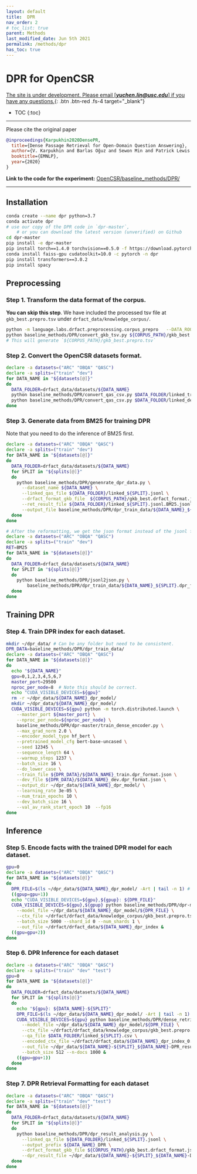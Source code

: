 ```yaml
---
layout: default
title:  DPR
nav_order: 2
# toc_list: true
parent: Methods
last_modified_date: Jun 5th 2021
permalink: /methods/dpr
has_toc: true
---
```


# DPR for OpenCSR
[The site is under development. Please email [***yuchen.lin@usc.edu***] if you have any questions.](){: .btn .btn-red .fs-4 target="_blank"}

- TOC
{:toc}

---

Please cite the original paper
```bib
@inproceedings{Karpukhin2020DensePR,
  title={Dense Passage Retrieval for Open-Domain Question Answering},
  author={V. Karpukhin and Barlas Oğuz and Sewon Min and Patrick Lewis and Ledell Yu Wu and Sergey Edunov and Danqi Chen and Wen-tau Yih},
  booktitle={EMNLP},
  year={2020}
}
```

**Link to the code for the experiment:** [OpenCSR/baseline_methods/DPR/](https://github.com/yuchenlin/OpenCSR/tree/main/baseline_methods/DPR)

---

## Installation

```bash
conda create --name dpr python=3.7
conda activate dpr
# use our copy of the DPR code in `dpr-master`, 
    # or you can download the latest version (unverified) on Github
cd dpr-master
pip install -e dpr-master
pip install torch==1.4.0 torchvision==0.5.0 -f https://download.pytorch.org/whl/cu100/torch_stable.html
conda install faiss-gpu cudatoolkit=10.0 -c pytorch -n dpr
pip install transformers==3.0.2
pip install spacy
```


## Preprocessing 

### Step 1. Transform the data format of the corpus.
**You can skip this step**. We have included the processed tsv file at `gkb_best.prepro.tsv` under `drfact_data/knowledge_corpus/`.
```bash
python -m language.labs.drfact.preprocessing.corpus_prepro   --DATA_ROOT drfact_data/knowledge_corpus   --CORPUS_PATH GenericsKB-Best.tsv   --OUTPUT_JSON_PATH gkb_best.prepro.jsonl
python baseline_methods/DPR/convert_gkb_tsv.py ${CORPUS_PATH}/gkb_best.prepro.jsonl
# This will generate `${CORPUS_PATH}/gkb_best.prepro.tsv`
```

### Step 2. Convert the OpenCSR datasets format.

```bash
declare -a datasets=("ARC" "OBQA" "QASC")
declare -a splits=("train" "dev")
for DATA_NAME in "${datasets[@]}"
do
  DATA_FOLDER=drfact_data/datasets/${DATA_NAME}
  python baseline_methods/DPR/convert_qas_csv.py $DATA_FOLDER/linked_train.jsonl no &
  python baseline_methods/DPR/convert_qas_csv.py $DATA_FOLDER/linked_dev.jsonl no &
done
```

### Step 3. Generate data from BM25 for training DPR
Note that you need to do the inference of BM25 first.

```bash
declare -a datasets=("ARC" "OBQA" "QASC")
declare -a splits=("train" "dev")
for DATA_NAME in "${datasets[@]}"
do
  DATA_FOLDER=drfact_data/datasets/${DATA_NAME}
  for SPLIT in "${splits[@]}"
  do
    python baseline_methods/DPR/genenrate_dpr_data.py \
      --dataset_name ${DATA_NAME} \
      --linked_qas_file ${DATA_FOLDER}/linked_${SPLIT}.jsonl \
      --drfact_format_gkb_file  ${CORPUS_PATH}/gkb_best.drfact_format.jsonl \
      --ret_result_file ${DATA_FOLDER}/linked_${SPLIT}.jsonl.BM25.jsonl \
      --output_file baseline_methods/DPR/dpr_train_data/${DATA_NAME}_${SPLIT}.dpr_format.jsonl &
  done
done

# After the reformatting, we get the json format instead of the jsonl format
declare -a datasets=("ARC" "OBQA" "QASC")
declare -a splits=("train" "dev")
RET=BM25
for DATA_NAME in "${datasets[@]}"
do
  DATA_FOLDER=drfact_data/datasets/${DATA_NAME}
  for SPLIT in "${splits[@]}"
  do
    python baseline_methods/DPR/jsonl2json.py \
        baseline_methods/DPR/dpr_train_data/${DATA_NAME}_${SPLIT}.dpr_format.jsonl &
  done
done 
```

## Training DPR

### Step 4. Train DPR index for each dataset.

```bash
mkdir ~/dpr_data/ # Can be any folder but need to be consistent.
DPR_DATA=baseline_methods/DPR/dpr_train_data/
declare -a datasets=("ARC" "OBQA" "QASC")
for DATA_NAME in "${datasets[@]}"
do 
  echo "${DATA_NAME}"
  gpu=0,1,2,3,4,5,6,7
  master_port=29500
  nproc_per_node=8  # Note this should be correct.
  echo "CUDA_VISIBLE_DEVICES=${gpu}"
  rm -r ~/dpr_data/${DATA_NAME}_dpr_model/
  mkdir ~/dpr_data/${DATA_NAME}_dpr_model/
  CUDA_VISIBLE_DEVICES=${gpu} python -m torch.distributed.launch \
    --master_port ${master_port} \
    --nproc_per_node=${nproc_per_node} \
    baseline_methods/DPR/dpr-master/train_dense_encoder.py \
    --max_grad_norm 2.0 \
    --encoder_model_type hf_bert \
    --pretrained_model_cfg bert-base-uncased \
    --seed 12345 \
    --sequence_length 64 \
    --warmup_steps 1237 \
    --batch_size 16 \
    --do_lower_case \
    --train_file ${DPR_DATA}/${DATA_NAME}_train.dpr_format.json \
    --dev_file ${DPR_DATA}/${DATA_NAME}_dev.dpr_format.json \
    --output_dir ~/dpr_data/${DATA_NAME}_dpr_model/ \
    --learning_rate 3e-05 \
    --num_train_epochs 10 \
    --dev_batch_size 16 \
    --val_av_rank_start_epoch 10  --fp16
done
```

## Inference

### Step 5. Encode facts with the trained DPR model for each dataset.

```bash
gpu=0
declare -a datasets=("ARC" "OBQA" "QASC")
for DATA_NAME in "${datasets[@]}"
do
  DPR_FILE=$(ls ~/dpr_data/${DATA_NAME}_dpr_model/ -Art | tail -n 1) # use the last checkpoint.
  ((gpup=gpu+1))
  echo "CUDA_VISIBLE_DEVICES=${gpu},${gpup}: ${DPR_FILE}"
  CUDA_VISIBLE_DEVICES=${gpu},${gpup} python baseline_methods/DPR/dpr-master/generate_dense_embeddings.py \
    --model_file ~/dpr_data/${DATA_NAME}_dpr_model/${DPR_FILE} \
    --ctx_file ~/drfact/drfact_data/knowledge_corpus/gkb_best.prepro.tsv \
    --batch_size 5000 --shard_id 0 --num_shards 1 \
    --out_file ~/drfact/drfact_data/${DATA_NAME}_dpr_index &
  ((gpu=gpu+2))
done
```

### Step 6. DPR Inference for each dataset

```bash
declare -a datasets=("ARC" "OBQA" "QASC")
declare -a splits=("train" "dev" "test")
gpu=0
for DATA_NAME in "${datasets[@]}"
do
  DATA_FOLDER=drfact_data/datasets/${DATA_NAME} 
  for SPLIT in "${splits[@]}"
  do
    echo "${gpu}: ${DATA_NAME}-${SPLIT}"
    DPR_FILE=$(ls ~/dpr_data/${DATA_NAME}_dpr_model/ -Art | tail -n 1)
    CUDA_VISIBLE_DEVICES=${gpu} python baseline_methods/DPR/dense_retriever.py \
      --model_file ~/dpr_data/${DATA_NAME}_dpr_model/${DPR_FILE} \
      --ctx_file ~/drfact/drfact_data/knowledge_corpus/gkb_best.prepro.tsv \
      --qa_file $DATA_FOLDER/linked_${SPLIT}.csv \
      --encoded_ctx_file ~/drfact/drfact_data/${DATA_NAME}_dpr_index_0.pkl \
      --out_file ~/dpr_data/${DATA_NAME}-${SPLIT}_${DATA_NAME}-DPR_result_1000.pkl \
      --batch_size 512 --n-docs 1000 &
    ((gpu=gpu+1))
  done
done
```


### Step 7. DPR Retrieval Formatting for each dataset

```bash
declare -a datasets=("ARC" "OBQA" "QASC")
declare -a splits=("train" "dev" "test")
for DATA_NAME in "${datasets[@]}"
do
  DATA_FOLDER=drfact_data/datasets/${DATA_NAME} 
  for SPLIT in "${splits[@]}"
  do
    python baseline_methods/DPR/dpr_result_analysis.py \
      --linked_qa_file ${DATA_FOLDER}/linked_${SPLIT}.jsonl \
      --output_prefix ${DATA_NAME}_DPR \
      --drfact_format_gkb_file ${CORPUS_PATH}/gkb_best.drfact_format.jsonl \
      --dpr_result_file ~/dpr_data/${DATA_NAME}-${SPLIT}_${DATA_NAME}-DPR_result_1000.pkl &
  done
done
```